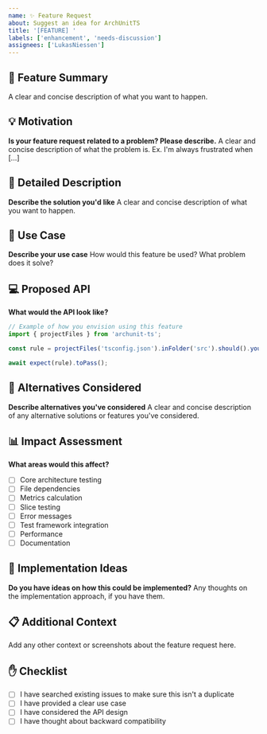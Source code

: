 ```yaml
---
name: ✨ Feature Request
about: Suggest an idea for ArchUnitTS
title: '[FEATURE] '
labels: ['enhancement', 'needs-discussion']
assignees: ['LukasNiessen']
---
```


## 🚀 Feature Summary

A clear and concise description of what you want to happen.

## 💡 Motivation

**Is your feature request related to a problem? Please describe.**
A clear and concise description of what the problem is. Ex. I'm always frustrated when [...]

## 📝 Detailed Description

**Describe the solution you'd like**
A clear and concise description of what you want to happen.

## 🎯 Use Case

**Describe your use case**
How would this feature be used? What problem does it solve?

## 💻 Proposed API

**What would the API look like?**

```typescript
// Example of how you envision using this feature
import { projectFiles } from 'archunit-ts';

const rule = projectFiles('tsconfig.json').inFolder('src').should().yourNewFeature(); // Example API

await expect(rule).toPass();
```

## 🔄 Alternatives Considered

**Describe alternatives you've considered**
A clear and concise description of any alternative solutions or features you've considered.

## 📊 Impact Assessment

**What areas would this affect?**

- [ ] Core architecture testing
- [ ] File dependencies
- [ ] Metrics calculation
- [ ] Slice testing
- [ ] Error messages
- [ ] Test framework integration
- [ ] Performance
- [ ] Documentation

## 🎨 Implementation Ideas

**Do you have ideas on how this could be implemented?**
Any thoughts on the implementation approach, if you have them.

## 📋 Additional Context

Add any other context or screenshots about the feature request here.

## ✋ Checklist

- [ ] I have searched existing issues to make sure this isn't a duplicate
- [ ] I have provided a clear use case
- [ ] I have considered the API design
- [ ] I have thought about backward compatibility

